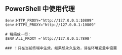 ## PowerShell 中使用代理

```shell
$env:HTTP_PROXY="http://127.0.0.1:10809"
$env:HTTPS_PROXY="http://127.0.0.1:10809"

# 精简成一行：
$ENV:ALL_PROXY ='http://127.0.0.1:7890'

### ！只在当前终端中生效，如果想永久生效，请在环境变量中设置
```

